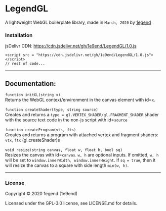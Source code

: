 # LegendGL

A lightweight WebGL boilerplate library, made in `March, 2020` by [1egend](https://1e9end.github.io)<br>

### Installation
jsDelivr CDN: https://cdn.jsdelivr.net/gh/1e9end/LegendGL/1.0.js
```
<script src = "https://cdn.jsdelivr.net/gh/1e9end/LegendGL/1.0.js"></script>
// rest of code...
```


---
## Documentation:
`function initGL(string x)` <br />
Returns the WebGL context/environment in the canvas element with id=`x`. 
<br /> <br />
`function createShader(type, string source)` <br />
Creates and returns a `type = gl.VERTEX_SHADER/gl.FRAGMENT_SHADER` shader with the source text code in the non-js script with id=`source` 
<br /> <br />
`function createProgram(vts, fts)` <br /> 
Creates and returns a program with attached vertex and fragment shaders: `vtx`, `ftx` (gl.createShader)s <br /> <br />
`void resize(string canvas, float w, float h, bool sq)` <br /> 
Resizes the canvas with id=`canvas`. `w, h` are optional inputs. If omitted, `w, h` will be set to `window.innerWidth, window.innerHeight`. If `sq = true`, then it will resize the canvas to a square with side length `min(w, h)`.

---
### License

Copyright © 2020 1egend (1e9end)

Licensed under the GPL-3.0 license, see LICENSE.md for details.
